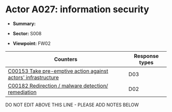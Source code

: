 # Actor A027: information security

* **Summary:** 

* **Sector:** S008

* **Viewpoint:** FW02


| Counters | Response types |
| -------- | -------------- |
| [C00153 Take pre-emptive action against actors' infrastructure](../../generated_pages/counters/C00153.md) | D03 |
| [C00182 Redirection / malware detection/ remediation](../../generated_pages/counters/C00182.md) | D02 |


DO NOT EDIT ABOVE THIS LINE - PLEASE ADD NOTES BELOW